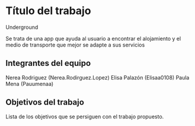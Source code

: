 # Título del trabajo
Underground

Se trata de una app que ayuda al usuario a encontrar el alojamiento y el medio de transporte que mejor se adapte a sus servicios

## Integrantes del equipo

Nerea Rodriguez (Nerea.Rodirguez.Lopez)
Elisa Palazón (Elisaa0108)
Paula Mena (Pauumenaa)

## Objetivos del trabajo

Lista de los objetivos que se persiguen con el trabajo propuesto.
